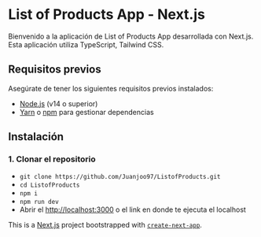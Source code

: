 # List of Products App - Next.js

Bienvenido a la aplicación de List of Products App desarrollada con Next.js. Esta aplicación utiliza TypeScript, Tailwind CSS.

## Requisitos previos

Asegúrate de tener los siguientes requisitos previos instalados:

- [Node.js](https://nodejs.org/) (v14 o superior)
- [Yarn](https://yarnpkg.com/) o [npm](https://www.npmjs.com/) para gestionar dependencias

## Instalación

### 1. Clonar el repositorio

- `git clone https://github.com/Juanjoo97/ListofProducts.git`
- `cd ListofProducts`
-  `npm i`
- `npm run dev`
- Abrir el [http://localhost:3000](http://localhost:3000) o el link en donde te ejecuta el localhost

This is a [Next.js](https://nextjs.org) project bootstrapped with [`create-next-app`](https://nextjs.org/docs/app/api-reference/cli/create-next-app).
